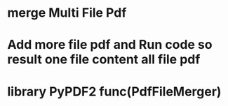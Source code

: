 # merge Multi File Pdf
# Add more file pdf and Run code so result one file content all file pdf 
# library PyPDF2 func(PdfFileMerger)
